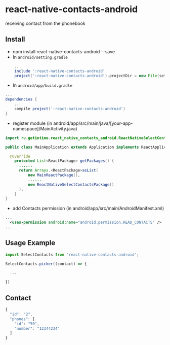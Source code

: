 # react-native-contacts-android 
receiving contact from the phonebook

## Install
* npm install react-native-contacts-android --save
* In `android/setting.gradle`
```gradle
    ...
    include ':react-native-contacts-android'
    project(':react-native-contacts-android').projectDir = new File(settingsDir, '../node_modules/react-native-contacts-android')
```

* In `android/app/build.gradle`
```gradle
...
dependencies {
    ...
    compile project(':react-native-contacts-android')
}
```

* register module (in android/app/src/main/java/[your-app-namespace]/MainActivity.java)
```java
import ru.getintime.react_native_contacts_android.ReactNativeSelectContactsPackage; // <------ add import

public class MainApplication extends Application implements ReactApplication  {

  @Override
    protected List<ReactPackage> getPackages() {
      ......
      return Arrays.<ReactPackage>asList(
          new MainReactPackage(),
          ......
          new ReactNativeSelectContactsPackage()
      );
    }
}
```

* add Contacts permission (in android/app/src/main/AndroidManifest.xml)
```xml
...
  <uses-permission android:name="android.permission.READ_CONTACTS" />
...
```
## Usage Example

```js
import SelectContacts from 'react-native-contacts-android';

SelectContacts.picker((contact) => {

  ...

})
```

## Contact

```js
{
  "id": "2",
  "phones": [
    "id": "50",
    "number": "12344234"
  ]
}
```
